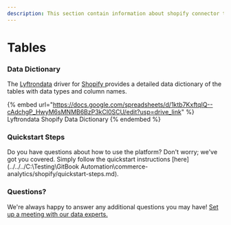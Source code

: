 ```yaml
---
description: This section contain information about shopify connector tables information
---
```


# Tables

### Data Dictionary

The [Lyftrondata](https://www.lyftrondata.com/) driver for [Shopify](https://www.lyftrondata.com/integration/commerce-analytics/shopify//)[ ](https://www.lyftrondata.com/integration/shopify/)provides a detailed data dictionary of the tables with data types and column names.

{% embed url="https://docs.google.com/spreadsheets/d/1ktb7KxftqIQ--cAdchgP_HwyM6sMNMB6BzP3kCl0SCU/edit?usp=drive_link" %}
Lyftrondata Shopify Data Dictionary
{% endembed %}

### Quickstart Steps

Do you have questions about how to use the platform? Don't worry; we've got you covered. Simply follow the quickstart instructions [here](../../../C:\Testing\GitBook Automation\commerce-analytics/shopify/quickstart-steps.md).

### Questions? <a href="#questions" id="questions"></a>

We're always happy to answer any additional questions you may have! [Set up a meeting with our data experts.](https://www.lyftrondata.com/book-a-meeting/)

